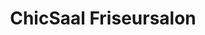 ---
title: "ChicSaal Friseursalon"
url: /muelheim-an-der-ruhr/chicsaal-friseursalon/
shop: Friseur
---